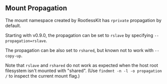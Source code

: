 ## Mount Propagation

The mount namespace created by RootlessKit has `rprivate` propagation by default.

Starting with v0.9.0, the propagation can be set to `rslave` by specifying `--propagation=rslave`.

The propagation can be also set to `rshared`, but known not to work with `--copy-up`.

Note that `rslave` and `rshared` do not work as expected when the host root filesystem isn't mounted with "shared".
(Use `findmnt -n -l -o propagation /` to inspect the current mount flag.)
